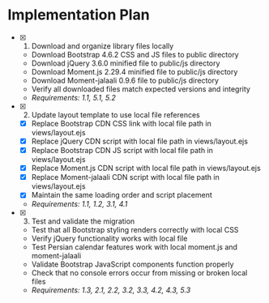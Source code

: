 # Implementation Plan

- [x] 1. Download and organize library files locally





  - Download Bootstrap 4.6.2 CSS and JS files to public directory
  - Download jQuery 3.6.0 minified file to public/js directory
  - Download Moment.js 2.29.4 minified file to public/js directory
  - Download Moment-jalaali 0.9.6 file to public/js directory
  - Verify all downloaded files match expected versions and integrity
  - _Requirements: 1.1, 5.1, 5.2_

- [x] 2. Update layout template to use local file references





  - [x] Replace Bootstrap CDN CSS link with local file path in views/layout.ejs
  - [x] Replace jQuery CDN script with local file path in views/layout.ejs
  - [x] Replace Bootstrap CDN JS script with local file path in views/layout.ejs
  - [x] Replace Moment.js CDN script with local file path in views/layout.ejs
  - [x] Replace Moment-jalaali CDN script with local file path in views/layout.ejs
  - [x] Maintain the same loading order and script placement
  - _Requirements: 1.1, 1.2, 3.1, 4.1_

- [x] 3. Test and validate the migration










  - Test that all Bootstrap styling renders correctly with local CSS
  - Verify jQuery functionality works with local file
  - Test Persian calendar features work with local moment.js and moment-jalaali
  - Validate Bootstrap JavaScript components function properly
  - Check that no console errors occur from missing or broken local files
  - _Requirements: 1.3, 2.1, 2.2, 3.2, 3.3, 4.2, 4.3, 5.3_